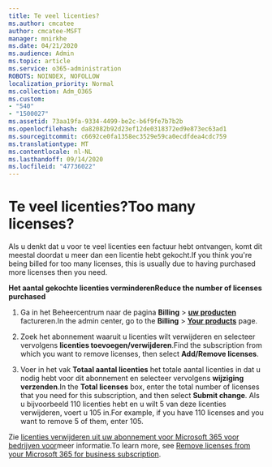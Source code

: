 ```yaml
---
title: Te veel licenties?
ms.author: cmcatee
author: cmcatee-MSFT
manager: mnirkhe
ms.date: 04/21/2020
ms.audience: Admin
ms.topic: article
ms.service: o365-administration
ROBOTS: NOINDEX, NOFOLLOW
localization_priority: Normal
ms.collection: Adm_O365
ms.custom:
- "540"
- "1500027"
ms.assetid: 73aa19fa-9334-4499-be2c-b6f9fe7b7b2b
ms.openlocfilehash: da82082b92d23ef12de0318372ed9e873ec63ad1
ms.sourcegitcommit: c6692ce0fa1358ec3529e59ca0ecdfdea4cdc759
ms.translationtype: MT
ms.contentlocale: nl-NL
ms.lasthandoff: 09/14/2020
ms.locfileid: "47736022"
---
```

# <a name="too-many-licenses"></a><span data-ttu-id="6eeef-102">Te veel licenties?</span><span class="sxs-lookup"><span data-stu-id="6eeef-102">Too many licenses?</span></span>

<span data-ttu-id="6eeef-103">Als u denkt dat u voor te veel licenties een factuur hebt ontvangen, komt dit meestal doordat u meer dan een licentie hebt gekocht.</span><span class="sxs-lookup"><span data-stu-id="6eeef-103">If you think you're being billed for too many licenses, this is usually due to having purchased more licenses then you need.</span></span>
  
<span data-ttu-id="6eeef-104">**Het aantal gekochte licenties verminderen**</span><span class="sxs-lookup"><span data-stu-id="6eeef-104">**Reduce the number of licenses purchased**</span></span>
  
1. <span data-ttu-id="6eeef-105">Ga in het Beheercentrum naar de pagina **Billing** \> **[uw producten](https://go.microsoft.com/fwlink/p/?linkid=842054)** factureren.</span><span class="sxs-lookup"><span data-stu-id="6eeef-105">In the admin center, go to the **Billing** \> **[Your products](https://go.microsoft.com/fwlink/p/?linkid=842054)** page.</span></span>

2. <span data-ttu-id="6eeef-106">Zoek het abonnement waaruit u licenties wilt verwijderen en selecteer vervolgens **licenties toevoegen/verwijderen**.</span><span class="sxs-lookup"><span data-stu-id="6eeef-106">Find the subscription from which you want to remove licenses, then select **Add/Remove licenses**.</span></span>

3. <span data-ttu-id="6eeef-107">Voer in het vak **Totaal aantal licenties** het totale aantal licenties in dat u nodig hebt voor dit abonnement en selecteer vervolgens **wijziging verzenden**.</span><span class="sxs-lookup"><span data-stu-id="6eeef-107">In the **Total licenses** box, enter the total number of licenses that you need for this subscription, and then select **Submit change**.</span></span> <span data-ttu-id="6eeef-108">Als u bijvoorbeeld 110 licenties hebt en u wilt 5 van deze licenties verwijderen, voert u 105 in.</span><span class="sxs-lookup"><span data-stu-id="6eeef-108">For example, if you have 110 licenses and you want to remove 5 of them, enter 105.</span></span>

<span data-ttu-id="6eeef-109">Zie [licenties verwijderen uit uw abonnement voor Microsoft 365 voor bedrijven voor](https://docs.microsoft.com/microsoft-365/commerce/licenses/buy-licenses)meer informatie.</span><span class="sxs-lookup"><span data-stu-id="6eeef-109">To learn more, see [Remove licenses from your Microsoft 365 for business subscription](https://docs.microsoft.com/microsoft-365/commerce/licenses/buy-licenses).</span></span>